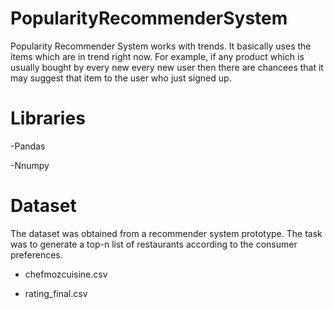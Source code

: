 # PopularityRecommenderSystem


Popularity Recommender System works with trends. It basically uses the items which are in trend right now.
For example, if any product which is usually bought by every new every new user then there are chancees that it may suggest that item to the user who just signed up.

# Libraries
-Pandas 


-Nnumpy 

# Dataset

The dataset was obtained from a recommender system prototype. The task was to generate a top-n list of restaurants according to the consumer preferences.
- chefmozcuisine.csv


- rating_final.csv


